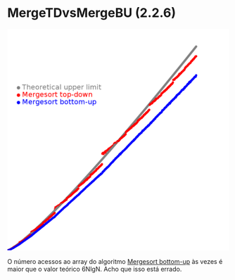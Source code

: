 # MergeTDvsMergeBU (2.2.6)

<img src="/.github/compare-merge-td-vs-bu.png">

O número acessos ao array do algoritmo 
[Mergesort bottom-up](./CountMergeBU.java) às vezes é maior que o valor teórico 6NlgN. Acho que isso está errado.